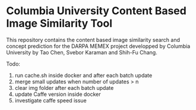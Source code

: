 # Columbia University Content Based Image Similarity Tool

This repository contains the content based image similarity search and concept prediction for the DARPA MEMEX project developped by Columbia University by Tao Chen, Svebor Karaman and Shih-Fu Chang.

Todo:

1. run cache.sh inside docker and after each batch update
2. merge small updates when number of updates > n
3. clear img folder after each batch update
4. update Caffe version inside docker 
5. investigate caffe speed issue
